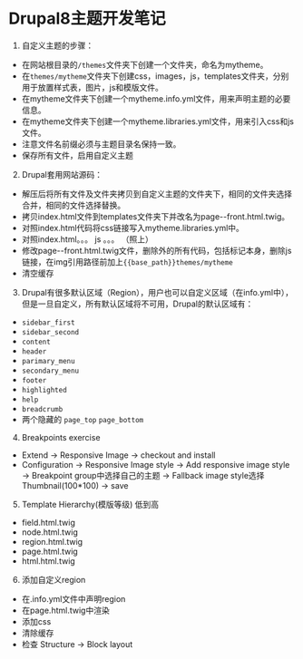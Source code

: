 # Drupal8主题开发笔记

1. 自定义主题的步骤：
  - 在网站根目录的`/themes`文件夹下创建一个文件夹，命名为mytheme。
  - 在`themes/mytheme`文件夹下创建css，images，js，templates文件夹，分别用于放置样式表，图片，js和模版文件。
  - 在mytheme文件夹下创建一个mytheme.info.yml文件，用来声明主题的必要信息。
  - 在mytheme文件夹下创建一个mytheme.libraries.yml文件，用来引入css和js文件。
  - 注意文件名前缀必须与主题目录名保持一致。
  - 保存所有文件，启用自定义主题
  
2. Drupal套用网站源码：
  - 解压后将所有文件及文件夹拷贝到自定义主题的文件夹下，相同的文件夹选择合并，相同的文件选择替换。
  - 拷贝index.html文件到templates文件夹下并改名为page--front.html.twig。
  - 对照index.html代码将css链接写入mytheme.libraries.yml中。
  - 对照index.html。。。 js 。。。  （照上）
  - 修改page--front.html.twig文件，删除<body></body>外的所有代码，包括标记本身，删除js链接，在img引用路径前加上`{{base_path}}themes/mytheme`
  - 清空缓存
  
3. Drupal有很多默认区域（Region），用户也可以自定义区域（在info.yml中），但是一旦自定义，所有默认区域将不可用，Drupal的默认区域有：
  - `sidebar_first`
  - `sidebar_second`
  - `content`
  - `header`
  - `parimary_menu`
  - `secondary_menu`
  - `footer`
  - `highlighted`
  - `help`
  - `breadcrumb`
  - 两个隐藏的 `page_top`  `page_bottom`

4. Breakpoints exercise
  - Extend -> Responsive Image -> checkout and install
  - Configuration -> Responsive Image style -> Add responsive image style -> Breakpoint group中选择自己的主题 -> Fallback image style选择 Thumbnail(100*100) -> save

5. Template Hierarchy(模版等级)  低到高
 - field.html.twig
 - node.html.twig
 - region.html.twig
 - page.html.twig
 - html.html.twig
 
6. 添加自定义region
 - 在.info.yml文件中声明region
 - 在page.html.twig中渲染
 - 添加css
 - 清除缓存
 - 检查 Structure -> Block layout

